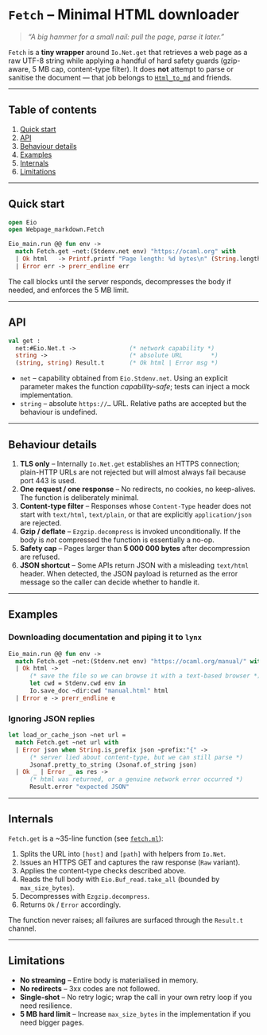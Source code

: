 # `Fetch` – Minimal HTML downloader

> *“A big hammer for a small nail: pull  the page, parse it later.”*

`Fetch` is a **tiny wrapper** around `Io.Net.get` that retrieves a web
page as a raw UTF-8 string while applying a handful of hard safety
guards (gzip-aware, 5 MB cap, content-type filter).  It does **not**
attempt to parse or sanitise the document — that job belongs to
[`Html_to_md`](html_to_md.doc.md) and friends.

---

## Table of contents

1. [Quick start](#quick-start)
2. [API](#api)
3. [Behaviour details](#behaviour-details)
4. [Examples](#examples)
5. [Internals](#internals)
6. [Limitations](#limitations)

---

## Quick start

```ocaml
open Eio
open Webpage_markdown.Fetch

Eio_main.run @@ fun env ->
  match Fetch.get ~net:(Stdenv.net env) "https://ocaml.org" with
  | Ok html   -> Printf.printf "Page length: %d bytes\n" (String.length html)
  | Error err -> prerr_endline err
```

The call blocks until the server responds, decompresses the body if
needed, and enforces the 5 MB limit.

---

## API

```ocaml
val get :
  net:#Eio.Net.t ->               (* network capability *)
  string ->                       (* absolute URL        *)
  (string, string) Result.t       (* Ok html | Error msg *)
```

* `net` – capability obtained from `Eio.Stdenv.net`.  Using an explicit
  parameter makes the function *capability-safe*; tests can inject a
  mock implementation.
* `string` – absolute `https://…` URL.  Relative paths are accepted but
  the behaviour is undefined.

---

## Behaviour details

1. **TLS only** – Internally `Io.Net.get` establishes an HTTPS
   connection; plain-HTTP URLs are not rejected but will almost always
   fail because port 443 is used.
2. **One request / one response** – No redirects, no cookies, no
   keep-alives.  The function is deliberately minimal.
3. **Content-type filter** – Responses whose `Content-Type` header does
   not start with `text/html`, `text/plain`, or that are explicitly
   `application/json` are rejected.
4. **Gzip / deflate** – `Ezgzip.decompress` is invoked unconditionally.
   If the body is *not* compressed the function is essentially a no-op.
5. **Safety cap** – Pages larger than **5 000 000 bytes** after
   decompression are refused.
6. **JSON shortcut** – Some APIs return JSON with a misleading
   `text/html` header.  When detected, the JSON payload is returned as
   the error message so the caller can decide whether to handle it.

---

## Examples

### Downloading documentation and piping it to `lynx`

```ocaml
Eio_main.run @@ fun env ->
  match Fetch.get ~net:(Stdenv.net env) "https://ocaml.org/manual/" with
  | Ok html ->
      (* save the file so we can browse it with a text-based browser *)
      let cwd = Stdenv.cwd env in
      Io.save_doc ~dir:cwd "manual.html" html
  | Error e -> prerr_endline e
```

### Ignoring JSON replies

```ocaml
let load_or_cache_json ~net url =
  match Fetch.get ~net url with
  | Error json when String.is_prefix json ~prefix:"{" ->
      (* server lied about content-type, but we can still parse *)
      Jsonaf.pretty_to_string (Jsonaf.of_string json)
  | Ok _ | Error _ as res ->
      (* html was returned, or a genuine network error occurred *)
      Result.error "expected JSON"
```

---

## Internals

`Fetch.get` is a ~35-line function (see
[`fetch.ml`](fetch.ml)):

1. Splits the URL into `[host]` and `[path]` with helpers from
   `Io.Net`.
2. Issues an HTTPS GET and captures the raw response (`Raw` variant).
3. Applies the content-type checks described above.
4. Reads the full body with `Eio.Buf_read.take_all` (bounded by
   `max_size_bytes`).
5. Decompresses with `Ezgzip.decompress`.
6. Returns `Ok` / `Error` accordingly.

The function never raises; all failures are surfaced through the
`Result.t` channel.

---

## Limitations

* **No streaming** – Entire body is materialised in memory.
* **No redirects** – 3xx codes are not followed.
* **Single-shot** – No retry logic; wrap the call in your own retry loop
  if you need resilience.
* **5 MB hard limit** – Increase `max_size_bytes` in the implementation
  if you need bigger pages.


